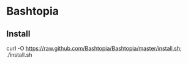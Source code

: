 Bashtopia
=========

Install
-------
curl -O https://raw.github.com/Bashtopia/Bashtopia/master/install.sh; ./install.sh
